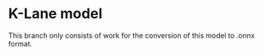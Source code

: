 # **K-Lane model**

This branch only consists of work for the conversion of this model to .onnx format.